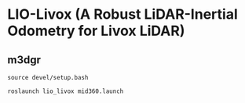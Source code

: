 # LIO-Livox (A Robust LiDAR-Inertial Odometry for Livox LiDAR)
## m3dgr
```
source devel/setup.bash

roslaunch lio_livox mid360.launch
```
